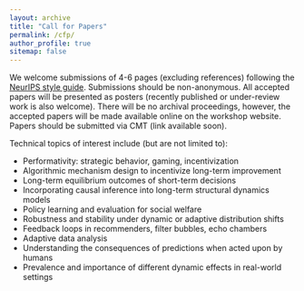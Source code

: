 ```yaml
---
layout: archive
title: "Call for Papers"
permalink: /cfp/
author_profile: true
sitemap: false
---
```


We welcome submissions of 4-6 pages (excluding references) following the
[NeurIPS style
guide](https://neurips.cc/Conferences/2020/PaperInformation/StyleFiles).
Submissions should be non-anonymous. All accepted papers will be presented as
posters (recently published or under-review work is also welcome). There will be
no archival proceedings, however, the accepted papers will be made available
online on the workshop website. Papers should be submitted via CMT (link
available soon).

Technical topics of interest include (but are not limited to):
* Performativity: strategic behavior, gaming, incentivization
* Algorithmic mechanism design to incentivize long-term improvement
* Long-term equilibrium outcomes of short-term decisions
* Incorporating causal inference into long-term structural dynamics models
* Policy learning and evaluation for social welfare
* Robustness and stability under dynamic or adaptive distribution shifts
* Feedback loops in recommenders, filter bubbles, echo chambers
* Adaptive data analysis
* Understanding the consequences of predictions when acted upon by humans
* Prevalence and importance of different dynamic effects in real-world settings
